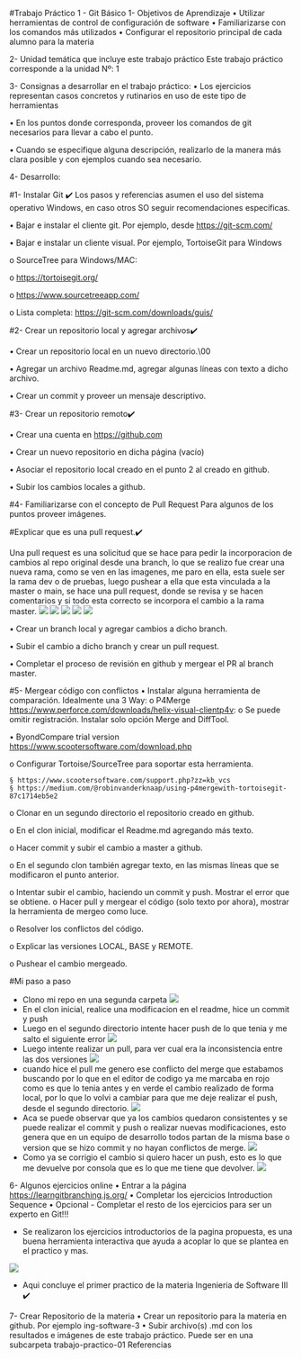 #Trabajo Práctico 1 - Git Básico 
1- Objetivos de Aprendizaje
• Utilizar herramientas de control de configuración de software
• Familiarizarse con los comandos más utilizados
• Configurar el repositorio principal de cada alumno para la materia

2- Unidad temática que incluye este trabajo práctico
Este trabajo práctico corresponde a la unidad Nº: 1

3- Consignas a desarrollar en el trabajo práctico:
• Los ejercicios representan casos concretos y rutinarios en uso de este tipo de herramientas

• En los puntos donde corresponda, proveer los comandos de git necesarios
para llevar a cabo el punto.

• Cuando se especifique alguna descripción, realizarlo de la manera más clara posible y con ejemplos cuando sea necesario.

4- Desarrollo:

#1- Instalar Git ✔️
Los pasos y referencias asumen el uso del sistema operativo Windows, en caso
otros SO seguir recomendaciones específicas.

• Bajar e instalar el cliente git. Por ejemplo, desde https://git-scm.com/

• Bajar e instalar un cliente visual. Por ejemplo, TortoiseGit para Windows 

o SourceTree para Windows/MAC:

o https://tortoisegit.org/

o https://www.sourcetreeapp.com/

o Lista completa: https://git-scm.com/downloads/guis/

#2- Crear un repositorio local y agregar archivos✔️

• Crear un repositorio local en un nuevo directorio.\00

• Agregar un archivo Readme.md, agregar algunas líneas con texto a dicho
archivo.

• Crear un commit y proveer un mensaje descriptivo.

#3- Crear un repositorio remoto✔️

• Crear una cuenta en https://github.com

• Crear un nuevo repositorio en dicha página (vacío)

• Asociar el repositorio local creado en el punto 2 al creado en github.

• Subir los cambios locales a github.

#4- Familiarizarse con el concepto de Pull Request Para algunos de los puntos proveer imágenes.

#Explicar que es una pull request.✔️

Una pull request es una solicitud que se hace para pedir la incorporacion de cambios al repo original desde una branch, lo que se realizo fue crear una nueva rama, como se ven en las imagenes, me paro en ella, esta suele ser la rama dev o de pruebas, luego pushear a ella que esta vinculada a la master o main, se hace una pull request, donde se revisa y se hacen comentarios y si todo esta correcto se incorpora el cambio a la rama master.
![](/TPN1/Imagenes%20ejercicios/1.jpeg)
![](/TPN1/Imagenes%20ejercicios/2.jpeg)
![](/TPN1/Imagenes%20ejercicios/3.jpeg)
![](/TPN1/Imagenes%20ejercicios/4.jpeg)
![](/TPN1/Imagenes%20ejercicios/5.jpeg)

• Crear un branch local y agregar cambios a dicho branch.

• Subir el cambio a dicho branch y crear un pull request.

• Completar el proceso de revisión en github y mergear el PR al branch
master.

#5- Mergear código con conflictos
• Instalar alguna herramienta de comparación. Idealmente una 3 Way:
o P4Merge https://www.perforce.com/downloads/helix-visual-clientp4v:
o Se puede omitir registración. Instalar solo opción Merge and DiffTool.

• ByondCompare trial
version https://www.scootersoftware.com/download.php

o Configurar Tortoise/SourceTree para soportar esta herramienta.

    § https://www.scootersoftware.com/support.php?zz=kb_vcs
    § https://medium.com/@robinvanderknaap/using-p4mergewith-tortoisegit-87c1714eb5e2

o Clonar en un segundo directorio el repositorio creado en github.

o En el clon inicial, modificar el Readme.md agregando más texto.

o Hacer commit y subir el cambio a master a github.

o En el segundo clon
también agregar texto, en las mismas líneas que
se modificaron el punto anterior.

o Intentar subir el cambio, haciendo un commit y push. Mostrar el error
que se obtiene.
o Hacer pull y mergear el código (solo texto por ahora), mostrar la
herramienta de mergeo como luce.

o Resolver los conflictos del código.

o Explicar las versiones LOCAL, BASE y REMOTE.

o Pushear el cambio mergeado.

#Mi paso a paso

- Clono mi repo en una segunda carpeta
  ![](/TPN1/Imagenes%20ejercicios/5.1.jpeg)
- En el clon inicial, realice una modificacion en el readme, hice un commit y push
- Luego en el segundo directorio intente hacer push de lo que tenia y me salto el siguiente error
  ![](/TPN1/Imagenes%20ejercicios/5.2.jpeg)
- Luego intente realizar un pull, para ver cual era la inconsistencia entre las dos versiones
  ![](/TPN1/Imagenes%20ejercicios/5.3.jpeg)
- cuando hice el pull me genero ese conflicto del merge que estabamos buscando por lo que en el editor de codigo ya me marcaba en rojo como es que lo tenia antes y en verde el cambio realizado de forma local, por lo que lo volvi a cambiar para que me deje realizar el push, desde el segundo directorio.
  ![](/TPN1/Imagenes%20ejercicios/5.4.jpeg)
- Aca se puede observar que ya los cambios quedaron consistentes y se puede realizar el commit y push o realizar nuevas modificaciones, esto genera que en un equipo de desarrollo todos partan de la misma base o version que se hizo commit y no hayan conflictos de merge.
  ![](/TPN1/Imagenes%20ejercicios/5.5.jpeg)
- Como ya se corrigio el cambio si quiero hacer un push, esto es lo que me devuelve por consola que es lo que me tiene que devolver.
  ![](/TPN1/Imagenes%20ejercicios/5.6.jpeg)

6- Algunos ejercicios online
• Entrar a la página https://learngitbranching.js.org/
• Completar los ejercicios Introduction Sequence
• Opcional - Completar el resto de los ejercicios para ser un experto en Git!!!

- Se realizaron los ejercicios introductorios de la pagina propuesta, es una buena herramienta interactiva que ayuda a acoplar lo que se plantea en el practico y mas.

![](/TPN1/Imagenes%20ejercicios/5.7.jpeg)

- Aqui concluye el primer practico de la materia Ingenieria de Software III ✔️

7- Crear Repositorio de la materia
• Crear un repositorio para la materia en github. Por ejemplo ing-software-3
• Subir archivo(s) .md con los resultados e imágenes de este trabajo práctico.
Puede ser en una subcarpeta trabajo-practico-01
Referencias
